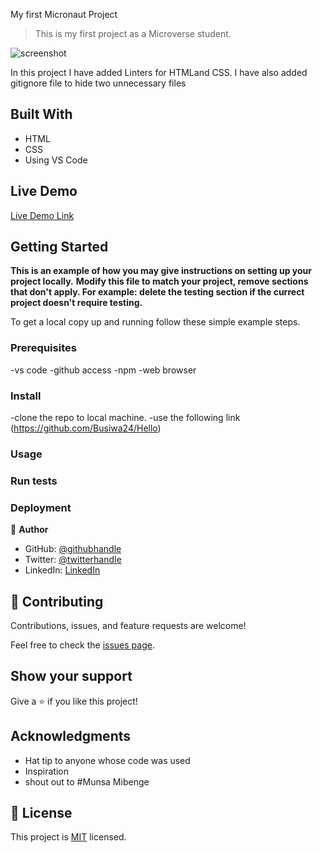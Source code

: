  My first Micronaut Project

> This is my first project as a Microverse student.

![screenshot]()

In this project I have added Linters for HTMLand CSS. I have also added gitignore file to hide two unnecessary files

## Built With

- HTML
- CSS
- Using VS Code

## Live Demo

[Live Demo Link](#)


## Getting Started

**This is an example of how you may give instructions on setting up your project locally.**
**Modify this file to match your project, remove sections that don't apply. For example: delete the testing section if the currect project doesn't require testing.**


To get a local copy up and running follow these simple example steps.

### Prerequisites 
-vs code
-github access
-npm
-web browser

### Install
-clone the repo to local machine.
-use the following link (https://github.com/Busiwa24/Hello)

### Usage

### Run tests

### Deployment


👤 **Author**

- GitHub: [@githubhandle](https://github.com/Busiwa24)
- Twitter: [@twitterhandle](https://twitter.com/busiwaliuma)
- LinkedIn: [LinkedIn](https://linkedin.com/in/https://www.linkedin.com/in/busiwa-liuma-28385b80/)



## 🤝 Contributing

Contributions, issues, and feature requests are welcome!

Feel free to check the [issues page](https://github.com/issues).

## Show your support

Give a ⭐️ if you like this project!

## Acknowledgments

- Hat tip to anyone whose code was used
- Inspiration
- shout out to #Munsa Mibenge

## 📝 License

This project is [MIT](./MIT.md) licensed.
